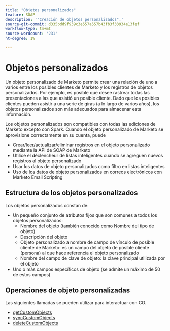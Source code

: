 ```yaml
---
title: "Objetos personalizados"
feature: SOAP
description: '"Creación de objetos personalizados".'
source-git-commit: d335bdd9f939c3e557a557b43fb3f33934e13fef
workflow-type: tm+mt
source-wordcount: '231'
ht-degree: 1%

---
```



# Objetos personalizados

Un objeto personalizado de Marketo permite crear una relación de uno a varios entre los posibles clientes de Marketo y los registros de objetos personalizados. Por ejemplo, es posible que desee rastrear todas las presentaciones a las que asistió un posible cliente. Dado que los posibles clientes pueden asistir a una serie de giras (a lo largo de varios años), los objetos personalizados son más adecuados para almacenar esta información.

Los objetos personalizados son compatibles con todas las ediciones de Marketo excepto con Spark. Cuando el objeto personalizado de Marketo se aprovisione correctamente en su cuenta, puede

- Crear/leer/actualizar/eliminar registros en el objeto personalizado mediante la API de SOAP de Marketo
- Utilice el déclencheur de listas inteligentes cuando se agreguen nuevos registros al objeto personalizado
- Usar los datos de objeto personalizados como filtro en listas inteligentes
- Uso de los datos de objeto personalizados en correos electrónicos con Marketo Email Scripting

## Estructura de los objetos personalizados

Los objetos personalizados constan de:

- Un pequeño conjunto de atributos fijos que son comunes a todos los objetos personalizados:
   - Nombre del objeto (también conocido como Nombre del tipo de objeto)
   - Descripción del objeto
   - Objeto personalizado a nombre de campo de vínculo de posible cliente de Marketo: es un campo del objeto de posible cliente (persona) al que hace referencia el objeto personalizado
   - Nombre del campo de clave de objeto: la clave principal utilizada por el objeto
- Uno o más campos específicos de objeto (se admite un máximo de 50 de estos campos)

## Operaciones de objeto personalizadas

Las siguientes llamadas se pueden utilizar para interactuar con CO.

- [getCustomObjects](https://developer.adobe.com/marketo-apis/api/mapi/#tag/Custom-Objects/operation/getCustomObjectsUsingGET)
- [syncCustomObjects](https://developer.adobe.com/marketo-apis/api/mapi/#tag/Custom-Objects/operation/syncCustomObjectsUsingPOST)
- [deleteCustomObjects](https://developer.adobe.com/marketo-apis/api/mapi/#tag/Custom-Objects/operation/deleteCustomObjectsUsingPOST)
